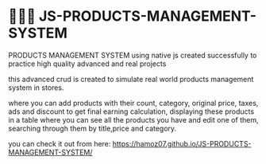 # 👑🛒🌠 JS-PRODUCTS-MANAGEMENT-SYSTEM
PRODUCTS MANAGEMENT SYSTEM using native js created successfully to practice high quality advanced and real projects

this advanced crud is created to simulate real world products management system in stores.

where you can add products with their count, category, original price, taxes, ads and discount to get final earning calculation, displaying these products in a table where you can see all the products you have and edit one of them, searching through them by title,price and category.

you can check it out from here: https://hamoz07.github.io/JS-PRODUCTS-MANAGEMENT-SYSTEM/
